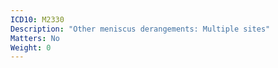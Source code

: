 ```yaml
---
ICD10: M2330
Description: "Other meniscus derangements: Multiple sites"
Matters: No
Weight: 0
---
```

